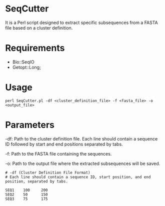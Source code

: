 # SeqCutter
 It is a Perl script designed to extract specific subsequences from a FASTA file based on a cluster definition.

# Requirements 


* Bio::SeqIO
* Getopt::Long;

# Usage

`perl SeqCutter.pl -df <cluster_definition_file> -f <fasta_file> -o <output_file>`

# Parameters

-df: Path to the cluster definition file. Each line should contain a sequence ID followed by start and end positions separated by tabs.

-f: Path to the FASTA file containing the sequences.

-o: Path to the output file where the extracted subsequences will be saved.


```plaintext
# -df (Cluster Definition File Format)
# Each line should contain a sequence ID, start position, and end position, separated by tabs.

SEQ1    100     200
SEQ2    50      150
SEQ3    75      175

